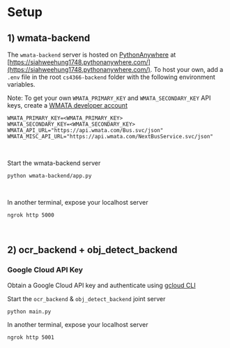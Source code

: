 # Setup

## 1) wmata-backend
The `wmata-backend` server is hosted on [PythonAnywhere](https://www.pythonanywhere.com/) at [https://siahweehung1748.pythonanywhere.com/](https://siahweehung1748.pythonanywhere.com/).
To host your own, add a `.env` file in the root `cs4366-backend` folder with the following environment variables.

Note: To get your own `WMATA_PRIMARY_KEY` and `WMATA_SECONDARY_KEY` API keys, create a [WMATA developer account](https://developer.wmata.com/)
```
WMATA_PRIMARY_KEY=<WMATA_PRIMARY_KEY>
WMATA_SECONDARY_KEY=<WMATA_SECONDARY_KEY>
WMATA_API_URL="https://api.wmata.com/Bus.svc/json"
WMATA_MISC_API_URL="https://api.wmata.com/NextBusService.svc/json"
```
<br/>

Start the wmata-backend server
```
python wmata-backend/app.py
```
<br/>

In another terminal, expose your localhost server
```
ngrok http 5000
```
<br/>

## 2) ocr_backend + obj_detect_backend
### Google Cloud API Key
Obtain a Google Cloud API key and authenticate using [gcloud CLI](https://cloud.google.com/docs/authentication/gcloud) 

Start the `ocr_backend` & `obj_detect_backend` joint server
```
python main.py
```
In another terminal, expose your localhost server
```
ngrok http 5001
```


